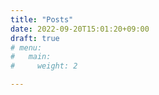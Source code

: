 ```yaml
---
title: "Posts"
date: 2022-09-20T15:01:20+09:00
draft: true
# menu:
#   main:
#     weight: 2

---
```


